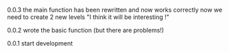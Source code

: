 0.0.3 the main function has been rewritten and now works correctly now we need to create 2 new levels
      "I think it will be interesting !"

0.0.2 wrote the basic function        (but there are problems!)

0.0.1 start development 